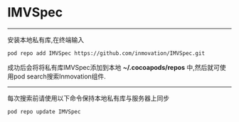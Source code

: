 # IMVSpec
*****
安装本地私有库,在终端输入

`
pod repo add IMVSpec https://github.com/inmovation/IMVSpec.git
`

成功后会将将私有库IMVSpec添加到本地 **~/.cocoapods/repos** 中,然后就可使用pod search搜索Inmovation组件.
*****

每次搜索前请使用以下命令保持本地私有库与服务器上同步

`
pod repo update IMVSpec
`
